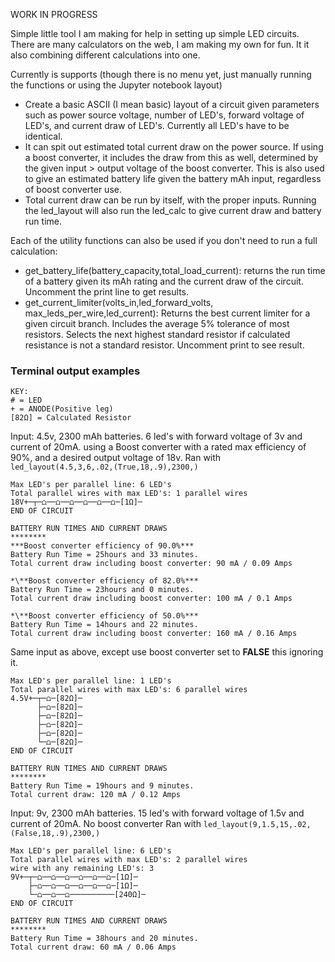 WORK IN PROGRESS

Simple little tool I am making for help in setting up simple LED circuits. There are many calculators on the web, I am making my own for fun. It it also combining different calculations into one.

Currently is supports (though there is no menu yet, just manually running the functions or using the Jupyter notebook layout)
- Create a basic ASCII (I mean basic) layout of a circuit given parameters such as power source voltage, number of LED's, forward voltage of LED's, and current draw of LED's. Currently all LED's have to be identical.
- It can spit out estimated total current draw on the power source. If using a boost converter, it includes the draw from this as well, determined by the given input > output voltage of the boost converter. This is also used to give an estimated battery life given the battery mAh input, regardless of boost converter use.
- Total current draw can be run by itself, with the proper inputs. Running the led_layout will also run the led_calc to give current draw and battery run time.

Each of the utility functions can also be used if you don't need to run a full calculation:

- get_battery_life(battery_capacity,total_load_current): returns the run time of a battery given its mAh rating and the current draw of the circuit. Uncomment the print line to get results.
- get_current_limiter(volts_in,led_forward_volts, max_leds_per_wire,led_current): Returns the best current limiter for a given circuit branch. Includes the average 5% tolerance of most resistors. Selects the next highest standard resistor if calculated resistance is not a standard resistor. Uncomment print to see result.

### Terminal output examples
```
KEY:  
# = LED
+ = ANODE(Positive leg)
[82Ω] = Calculated Resistor
```  
Input: 4.5v, 2300 mAh batteries. 6 led's with forward voltage of 3v and current of 20mA. using a Boost converter with a rated max efficiency of 90%, and a desired output voltage of 18v. 
Ran with ```led_layout(4.5,3,6,.02,(True,18,.9),2300,)```
```
Max LED's per parallel line: 6 LED's
Total parallel wires with max LED's: 1 parallel wires
18V+─┬─⩍──⩍──⩍──⩍──⩍──⩍─[1Ω]─
END OF CIRCUIT

BATTERY RUN TIMES AND CURRENT DRAWS
********
***Boost converter efficiency of 90.0%***
Battery Run Time = 25hours and 33 minutes.
Total current draw including boost converter: 90 mA / 0.09 Amps

*\**Boost converter efficiency of 82.0%***
Battery Run Time = 23hours and 0 minutes.
Total current draw including boost converter: 100 mA / 0.1 Amps

*\**Boost converter efficiency of 50.0%***
Battery Run Time = 14hours and 22 minutes.
Total current draw including boost converter: 160 mA / 0.16 Amps
```
Same input as above, except use boost converter set to **FALSE** this ignoring it.

```
Max LED's per parallel line: 1 LED's
Total parallel wires with max LED's: 6 parallel wires
4.5V+─┬─⩍─[82Ω]─
      ├─⩍─[82Ω]─
      ├─⩍─[82Ω]─
      ├─⩍─[82Ω]─
      ├─⩍─[82Ω]─
      └─⩍─[82Ω]─
END OF CIRCUIT

BATTERY RUN TIMES AND CURRENT DRAWS
********
Battery Run Time = 19hours and 9 minutes.
Total current draw: 120 mA / 0.12 Amps
```

Input: 9v, 2300 mAh batteries. 15 led's with forward voltage of 1.5v and current of 20mA. No boost converter 
Ran with ```led_layout(9,1.5,15,.02,(False,18,.9),2300,)```

```
Max LED's per parallel line: 6 LED's
Total parallel wires with max LED's: 2 parallel wires
wire with any remaining LED's: 3
9V+─┬─⩍──⩍──⩍──⩍──⩍──⩍─[1Ω]─
    ├─⩍──⩍──⩍──⩍──⩍──⩍─[1Ω]─
    └─⩍──⩍──⩍──────────[240Ω]─
END OF CIRCUIT

BATTERY RUN TIMES AND CURRENT DRAWS
********
Battery Run Time = 38hours and 20 minutes.
Total current draw: 60 mA / 0.06 Amps
```